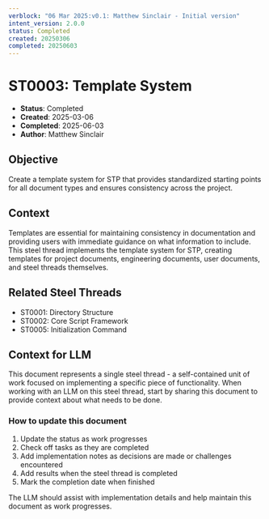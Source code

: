 ```yaml
---
verblock: "06 Mar 2025:v0.1: Matthew Sinclair - Initial version"
intent_version: 2.0.0
status: Completed
created: 20250306
completed: 20250603
---
```

# ST0003: Template System

- **Status**: Completed
- **Created**: 2025-03-06
- **Completed**: 2025-06-03
- **Author**: Matthew Sinclair

## Objective

Create a template system for STP that provides standardized starting points for all document types and ensures consistency across the project.

## Context

Templates are essential for maintaining consistency in documentation and providing users with immediate guidance on what information to include. This steel thread implements the template system for STP, creating templates for project documents, engineering documents, user documents, and steel threads themselves.

## Related Steel Threads

- ST0001: Directory Structure
- ST0002: Core Script Framework
- ST0005: Initialization Command

## Context for LLM

This document represents a single steel thread - a self-contained unit of work focused on implementing a specific piece of functionality. When working with an LLM on this steel thread, start by sharing this document to provide context about what needs to be done.

### How to update this document

1. Update the status as work progresses
2. Check off tasks as they are completed
3. Add implementation notes as decisions are made or challenges encountered
4. Add results when the steel thread is completed
5. Mark the completion date when finished

The LLM should assist with implementation details and help maintain this document as work progresses.
